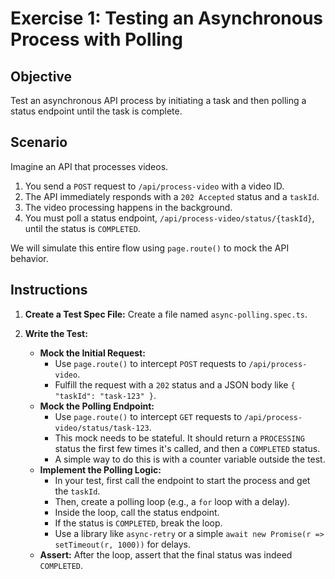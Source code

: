 # Exercise 1: Testing an Asynchronous Process with Polling

## Objective

Test an asynchronous API process by initiating a task and then polling a status endpoint until the task is complete.

## Scenario

Imagine an API that processes videos.
1.  You send a `POST` request to `/api/process-video` with a video ID.
2.  The API immediately responds with a `202 Accepted` status and a `taskId`.
3.  The video processing happens in the background.
4.  You must poll a status endpoint, `/api/process-video/status/{taskId}`, until the status is `COMPLETED`.

We will simulate this entire flow using `page.route()` to mock the API behavior.

## Instructions

1.  **Create a Test Spec File:** Create a file named `async-polling.spec.ts`.

2.  **Write the Test:**
    -   **Mock the Initial Request:**
        -   Use `page.route()` to intercept `POST` requests to `/api/process-video`.
        -   Fulfill the request with a `202` status and a JSON body like `{ "taskId": "task-123" }`.
    -   **Mock the Polling Endpoint:**
        -   Use `page.route()` to intercept `GET` requests to `/api/process-video/status/task-123`.
        -   This mock needs to be stateful. It should return a `PROCESSING` status the first few times it's called, and then a `COMPLETED` status.
        -   A simple way to do this is with a counter variable outside the test.
    -   **Implement the Polling Logic:**
        -   In your test, first call the endpoint to start the process and get the `taskId`.
        -   Then, create a polling loop (e.g., a `for` loop with a delay).
        -   Inside the loop, call the status endpoint.
        -   If the status is `COMPLETED`, break the loop.
        -   Use a library like `async-retry` or a simple `await new Promise(r => setTimeout(r, 1000))` for delays.
    -   **Assert:** After the loop, assert that the final status was indeed `COMPLETED`.